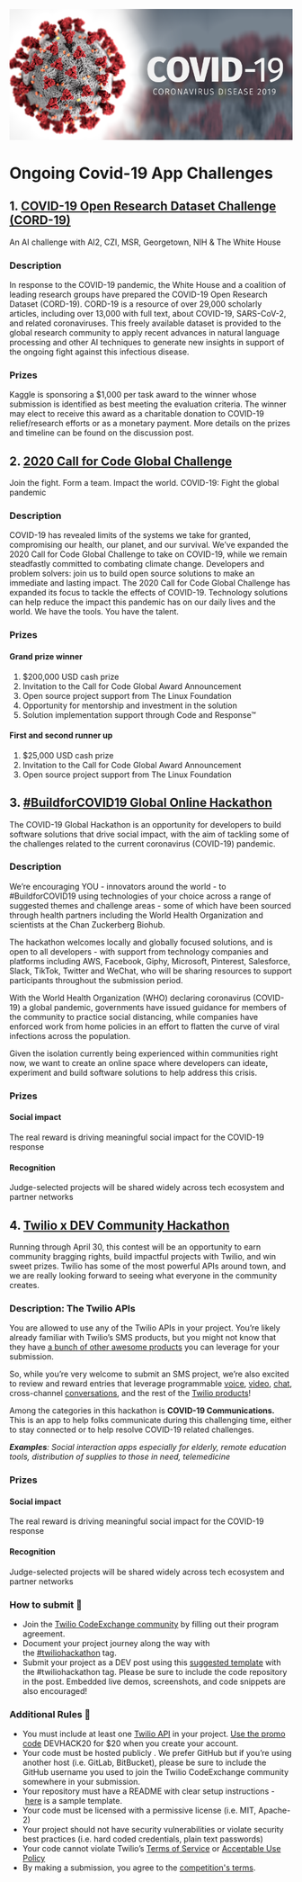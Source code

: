 ![COVID-19](https://github.com/JacksiroKe/Covid-19/blob/master/covid.png "CoronaVirus Disease 2019 Banner")
# Ongoing Covid-19 App Challenges
## 1. [COVID-19 Open Research Dataset Challenge (CORD-19)](https://www.kaggle.com/allen-institute-for-ai/CORD-19-research-challenge?utm_medium=email&utm_source=intercom&utm_campaign=CORD-19-research-chal-email)
An AI challenge with AI2, CZI, MSR, Georgetown, NIH & The White House
### Description
In response to the COVID-19 pandemic, the White House and a coalition of leading research groups have prepared the COVID-19 Open Research Dataset (CORD-19). CORD-19 is a resource of over 29,000 scholarly articles, including over 13,000 with full text, about COVID-19, SARS-CoV-2, and related coronaviruses. This freely available dataset is provided to the global research community to apply recent advances in natural language processing and other AI techniques to generate new insights in support of the ongoing fight against this infectious disease.
### Prizes
Kaggle is sponsoring a $1,000 per task award to the winner whose submission is identified as best meeting the evaluation criteria. The winner may elect to receive this award as a charitable donation to COVID-19 relief/research efforts or as a monetary payment. More details on the prizes and timeline can be found on the discussion post.

## 2. [2020 Call for Code Global Challenge](https://developer.ibm.com/callforcode/getstarted/covid-19/)
Join the fight. Form a team. Impact the world. 
COVID-19: Fight the global pandemic
### Description
COVID-19 has revealed limits of the systems we take for granted, compromising our health, our planet, and our survival. We’ve expanded the 2020 Call for Code Global Challenge to take on COVID-19, while we remain steadfastly committed to combating climate change. Developers and problem solvers: join us to build open source solutions to make an immediate and lasting impact. 
The 2020 Call for Code Global Challenge has expanded its focus to tackle the effects of COVID-19. Technology solutions can help reduce the impact this pandemic has on our daily lives and the world. We have the tools. You have the talent.  
### Prizes
#### Grand prize winner
1. $200,000 USD cash prize
2. Invitation to the Call for Code Global Award Announcement
3. Open source project support from The Linux Foundation
4. Opportunity for mentorship and investment in the solution
5. Solution implementation support through Code and Response™
#### First and second runner up
1. $25,000 USD cash prize
2. Invitation to the Call for Code Global Award Announcement
3. Open source project support from The Linux Foundation

## 3. [#BuildforCOVID19 Global Online Hackathon](https://covid-global-hackathon.devpost.com)
The COVID-19 Global Hackathon is an opportunity for developers to build software solutions that drive social impact, with the aim of tackling some of the challenges related to the current coronavirus (COVID-19) pandemic.
### Description
We’re encouraging YOU - innovators around the world - to #BuildforCOVID19 using technologies of your choice across a range of suggested themes and challenge areas - some of which have been sourced through health partners including the World Health Organization and scientists at the Chan Zuckerberg Biohub.

The hackathon welcomes locally and globally focused solutions, and is open to all developers - with support from technology companies and platforms including AWS, Facebook, Giphy, Microsoft, Pinterest, Salesforce, Slack, TikTok, Twitter and WeChat, who will be sharing resources to support participants throughout the submission period.

With the World Health Organization (WHO) declaring coronavirus (COVID-19) a global pandemic, governments have issued guidance for members of the community to practice social distancing, while companies have enforced work from home policies in an effort to flatten the curve of viral infections across the population.

Given the isolation currently being experienced within communities right now, we want to create an online space where developers can ideate, experiment and build software solutions to help address this crisis.

### Prizes
#### Social impact
The real reward is driving meaningful social impact for the COVID-19 response

#### Recognition
Judge-selected projects will be shared widely across tech ecosystem and partner networks

## 4. [Twilio x DEV Community Hackathon](https://dev.to/devteam/announcing-the-twilio-hackathon-on-dev-2lh8)
Running through April 30, this contest will be an opportunity to earn community bragging rights, build impactful projects with Twilio, and win sweet prizes. Twilio has some of the most powerful APIs around town, and we are really looking forward to seeing what everyone in the community creates.
### Description: The Twilio APIs
You are allowed to use any of the Twilio APIs in your project. You’re likely already familiar with Twilio’s SMS products, but you might not know that they have [a bunch of other awesome products](https://www.twilio.com/products) you can leverage for your submission.

So, while you’re very welcome to submit an SMS project, we’re also excited to review and reward entries that leverage programmable [voice](https://www.twilio.com/voice), [video](https://www.twilio.com/video), [chat](https://www.twilio.com/chat), cross-channel [conversations](https://www.twilio.com/conversations), and the rest of the [Twilio products](https://www.twilio.com/products)!

Among the categories in this hackathon is **COVID-19 Communications.** This is an app to help folks communicate during this challenging time, either to stay connected or to help resolve COVID-19 related challenges.

_**Examples**: Social interaction apps especially for elderly, remote education tools, distribution of supplies to those in need, telemedicine_

### Prizes
#### Social impact
The real reward is driving meaningful social impact for the COVID-19 response

#### Recognition
Judge-selected projects will be shared widely across tech ecosystem and partner networks

### How to submit 📨

*   Join the [Twilio CodeExchange community](https://ahoy.twilio.com/code-exchange-community) by filling out their program agreement.
*   Document your project journey along the way with the [#twiliohackathon](http://dev.to/t/twiliohackathon) tag.
*   Submit your project as a DEV post using this [suggested template](https://dev.to/new/twiliohackathon) with the #twiliohackathon tag. Please be sure to include the code repository in the post. Embedded live demos, screenshots, and code snippets are also encouraged!

### Additional Rules 📝

*   You must include at least one [Twilio API](https://www.twilio.com/docs/api) in your project. [Use the promo code](https://twil.io/apply-promo) DEVHACK20 for $20 when you create your account.
*   Your code must be hosted publicly . We prefer GitHub but if you’re using another host (i.e. GitLab, BitBucket), please be sure to include the GitHub username you used to join the Twilio CodeExchange community somewhere in your submission.
*   Your repository must have a README with clear setup instructions - [here](http://github.com/twilio-labs/sample-template-nodejs) is a sample template.
*   Your code must be licensed with a permissive license (i.e. MIT, Apache-2)
*   Your project should not have security vulnerabilities or violate security best practices (i.e. hard coded credentials, plain text passwords)
*   Your code cannot violate Twilio’s [Terms of Service](https://www.twilio.com/legal/tos) or [Acceptable Use Policy](https://www.twilio.com/legal/aup)
*   By making a submission, you agree to the [competition's terms](http://twil.io/terms-dev-hackathon).
